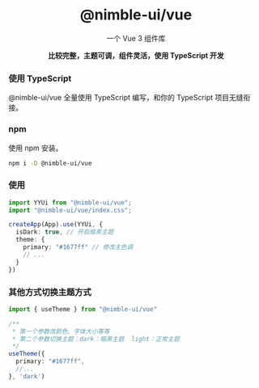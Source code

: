 <h1 align="center">@nimble-ui/vue</h1>
<p align="center">一个 Vue 3 组件库</p>
<p align="center"><b>比较完整，主题可调，组件灵活，使用 TypeScript 开发</b></p>

### 使用 TypeScript

@nimble-ui/vue 全量使用 TypeScript 编写，和你的 TypeScript 项目无缝衔接。

### npm

使用 npm 安装。

```bash
npm i -D @nimble-ui/vue
```

### 使用

```ts
import YYUi from "@nimble-ui/vue";
import "@nimble-ui/vue/index.css";

createApp(App).use(YYUi, {
  isDark: true, // 开启暗黑主题
  theme: {
    primary: "#1677ff" // 修改主色调
    // ...
  }
})
```

### 其他方式切换主题方式

```ts
import { useTheme } from "@nimble-ui/vue"

/**
 * 第一个参数改颜色、字体大小等等
 * 第二个参数切换主题：dark：暗黑主题  light：正常主题
 */
useTheme({
  primary: "#1677ff",
  //...
}, 'dark')
```